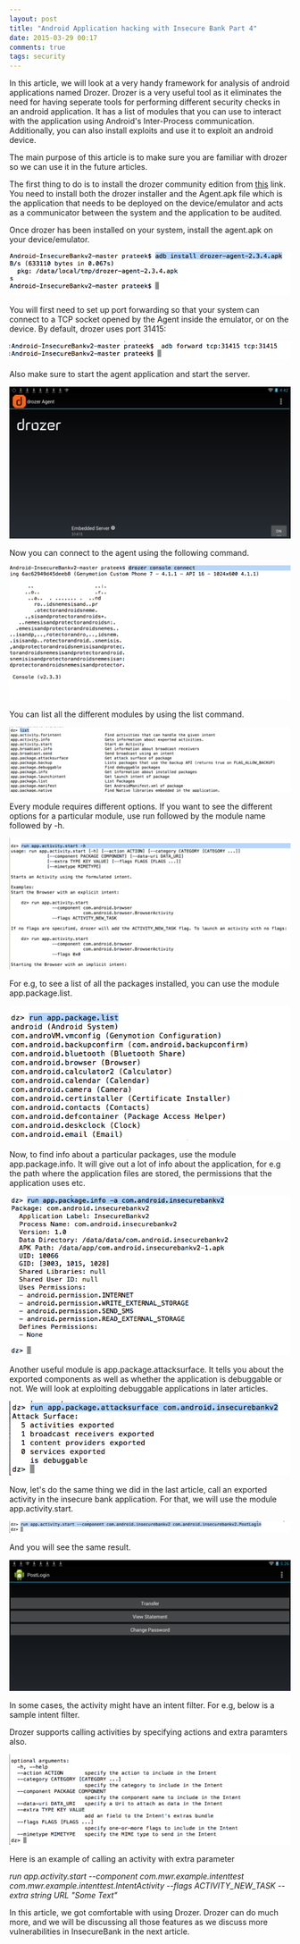 ```yaml
---
layout: post
title: "Android Application hacking with Insecure Bank Part 4"
date: 2015-03-29 00:17
comments: true
tags: security
---
```


In this article, we will look at a very handy framework for analysis of android applications named Drozer. Drozer is a very useful tool as it eliminates the need for having seperate tools for performing different security checks in an android application. It has a list of modules that you can use to interact with the application using Android's Inter-Process communication. Additionally, you can also install exploits and use it to exploit an android device.

<!--more-->

The main purpose of this article is to make sure you are familiar with drozer so we can use it in the future articles.

The first thing to do is to install the drozer community edition from [this](https://www.mwrinfosecurity.com/products/drozer/) link. You need to install both the drozer installer and the Agent.apk file which is the application that needs to be deployed on the device/emulator and acts as a communicator between the system and the application to be audited.

Once drozer has been installed on your system, install the agent.apk on your device/emulator.

![1]( /images/posts/ib4/1.png)

You will first need to set up port forwarding so that your system can connect to a TCP socket opened by the Agent inside the emulator, or on the device. By default, drozer uses port 31415:

![2]( /images/posts/ib4/2.png)

Also make sure to start the agent application and start the server.

![3]( /images/posts/ib4/3.png)

Now you can connect to the agent using the following command.

![4]( /images/posts/ib4/4.png)

You can list all the different modules by using the list command.

![5]( /images/posts/ib4/5.png)

Every module requires different options. If you want to see the different options for a particular module, use run followed by the module name followed by -h.

![6]( /images/posts/ib4/6.png)

For e.g, to see a list of all the packages installed, you can use the module app.package.list.

![7]( /images/posts/ib4/7.png)

Now, to find info about a particular packages, use the module app.package.info. It will give out a lot of info about the application, for e.g the path where the application files are stored, the permissions that the application uses etc.

![8]( /images/posts/ib4/8.png)

Another useful module is app.package.attacksurface. It tells you about the exported components as well as whether the application is debuggable or not. We will look at exploiting debuggable applications in later articles.

![9]( /images/posts/ib4/9.png)

Now, let's do the same thing we did in the last article, call an exported activity in the insecure bank application. For that, we will use the module app.activity.start.

![10]( /images/posts/ib4/10.png)

And you will see the same result.

![11]( /images/posts/ib4/11.png)

In some cases, the activity might have an intent filter. For e.g, below is a sample intent filter.

<activity android:name="ShareActivity"><intent-filter><action android:name="android.intent.action.SEND"><category android:name="android.intent.category.DEFAULT"><data android:mimetype="text/plain"></data></category></action></intent-filter></activity>

Drozer supports calling activities by specifying actions and extra paramters also.

![12]( /images/posts/ib4/12.png)

Here is an example of calling an activity with extra parameter

_run app.activity.start --component com.mwr.example.intenttest com.mwr.example.intenttest.IntentActivity --flags ACTIVITY_NEW_TASK --extra string URL "Some Text"_

In this article, we got comfortable with using Drozer. Drozer can do much more, and we will be discussing all those features as we discuss more vulnerabilities in InsecureBank in the next article.